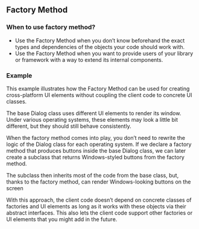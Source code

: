 ﻿## Factory Method

### When to use factory method?
- Use the Factory Method when you don’t know beforehand the
exact types and dependencies of the objects your code should
work with.
- Use the Factory Method when you want to provide users of
your library or framework with a way to extend its internal
components.

### Example
This example illustrates how the Factory Method can be used
for creating cross-platform UI elements without coupling the
client code to concrete UI classes.

The base Dialog class uses different UI elements to render its window. Under various operating systems, these elements may
look a little bit different, but they should still behave consistently.

When the factory method comes into play, you don’t need to
rewrite the logic of the Dialog class for each operating system. If we declare a factory method that produces buttons
inside the base Dialog class, we can later create a subclass
that returns Windows-styled buttons from the factory method.

The subclass then inherits most of the code from the base
class, but, thanks to the factory method, can render Windows-looking buttons on the screen

With this approach, the client code doesn’t depend on concrete classes of factories and UI elements as long as it works
with these objects via their abstract interfaces. This also lets
the client code support other factories or UI elements that you
might add in the future.